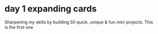 # day 1 expanding cards 
Sharpening my skills by building 50 quick, unique &amp; fun mini projects. This is the first one 
